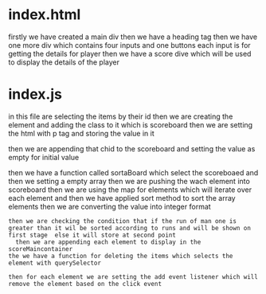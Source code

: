 # index.html
firstly we have created a main div then we have a heading tag 
then we have one more div which contains four inputs and one buttons 
each input is for getting the details for player
then we have a score dive which will be used to display the details of the player


# index.js
in this file are selecting the items by their id 
then we are creating the element and adding the class to it which is scoreboard 
then we are setting the html with p tag and storing the value in it 

then we are appending that chid to the scoreboard and setting the value as empty for initial value 

 then we have a function called sortaBoard which select the scoreboaed
 and then we setting a empty array 
 then we are pushing the wach element into scoreboard 
 then we are using the map for elements which will iterate over each element and then we have applied sort method to sort the array elements
 then we are converting the value into integer format  

    then we are checking the condition that if the run of man one is greater than it wil be sorted according to runs and will be shown on first stage  else it will store at second point 
      then we are appending each element to display in the scoreMaincontainer
    the we have a function for deleting the items which selects the element with querySelector

    then for each element we are setting the add event listener which will remove the element based on the click event 
  

